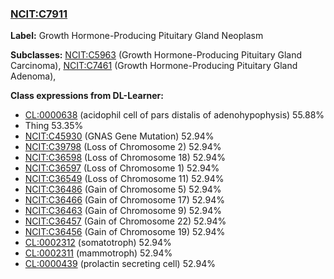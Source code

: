 
### [NCIT:C7911](http://purl.obolibrary.org/obo/NCIT_C7911)
**Label:** Growth Hormone-Producing Pituitary Gland Neoplasm

**Subclasses:** [NCIT:C5963](http://purl.obolibrary.org/obo/NCIT_C5963) (Growth Hormone-Producing Pituitary Gland Carcinoma), [NCIT:C7461](http://purl.obolibrary.org/obo/NCIT_C7461) (Growth Hormone-Producing Pituitary Gland Adenoma), 

**Class expressions from DL-Learner:**

- [CL:0000638](http://purl.obolibrary.org/obo/CL_0000638) (acidophil cell of pars distalis of adenohypophysis) 55.88%
- Thing 53.35%
- [NCIT:C45930](http://purl.obolibrary.org/obo/NCIT_C45930) (GNAS Gene Mutation) 52.94%
- [NCIT:C39798](http://purl.obolibrary.org/obo/NCIT_C39798) (Loss of Chromosome 2) 52.94%
- [NCIT:C36598](http://purl.obolibrary.org/obo/NCIT_C36598) (Loss of Chromosome 18) 52.94%
- [NCIT:C36597](http://purl.obolibrary.org/obo/NCIT_C36597) (Loss of Chromosome 1) 52.94%
- [NCIT:C36549](http://purl.obolibrary.org/obo/NCIT_C36549) (Loss of Chromosome 11) 52.94%
- [NCIT:C36486](http://purl.obolibrary.org/obo/NCIT_C36486) (Gain of Chromosome 5) 52.94%
- [NCIT:C36466](http://purl.obolibrary.org/obo/NCIT_C36466) (Gain of Chromosome 17) 52.94%
- [NCIT:C36463](http://purl.obolibrary.org/obo/NCIT_C36463) (Gain of Chromosome 9) 52.94%
- [NCIT:C36457](http://purl.obolibrary.org/obo/NCIT_C36457) (Gain of Chromosome 22) 52.94%
- [NCIT:C36456](http://purl.obolibrary.org/obo/NCIT_C36456) (Gain of Chromosome 19) 52.94%
- [CL:0002312](http://purl.obolibrary.org/obo/CL_0002312) (somatotroph) 52.94%
- [CL:0002311](http://purl.obolibrary.org/obo/CL_0002311) (mammotroph) 52.94%
- [CL:0000439](http://purl.obolibrary.org/obo/CL_0000439) (prolactin secreting cell) 52.94%



